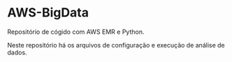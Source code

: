 # AWS-BigData

Repositório de cógido com AWS EMR e Python.

Neste repositório há os arquivos de configuração e execução de análise de dados.

